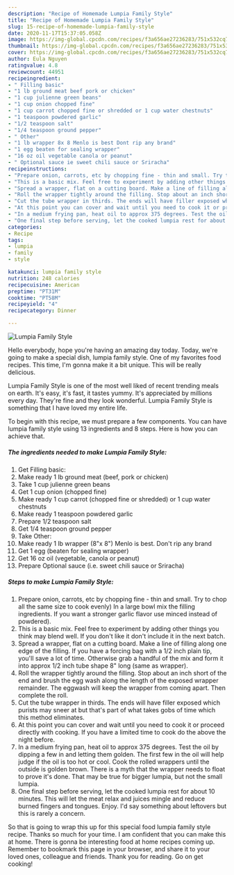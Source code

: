 ```yaml
---
description: "Recipe of Homemade Lumpia Family Style"
title: "Recipe of Homemade Lumpia Family Style"
slug: 15-recipe-of-homemade-lumpia-family-style
date: 2020-11-17T15:37:05.058Z
image: https://img-global.cpcdn.com/recipes/f3a656ae27236283/751x532cq70/lumpia-family-style-recipe-main-photo.jpg
thumbnail: https://img-global.cpcdn.com/recipes/f3a656ae27236283/751x532cq70/lumpia-family-style-recipe-main-photo.jpg
cover: https://img-global.cpcdn.com/recipes/f3a656ae27236283/751x532cq70/lumpia-family-style-recipe-main-photo.jpg
author: Eula Nguyen
ratingvalue: 4.8
reviewcount: 44951
recipeingredient:
- " Filling basic"
- "1 lb ground meat beef pork or chicken"
- "1 cup julienne green beans"
- "1 cup onion chopped fine"
- "1 cup carrot chopped fine or shredded or 1 cup water chestnuts"
- "1 teaspoon powdered garlic"
- "1/2 teaspoon salt"
- "1/4 teaspoon ground pepper"
- " Other"
- "1 lb wrapper 8x 8 Menlo is best Dont rip any brand"
- "1 egg beaten for sealing wrapper"
- "16 oz oil vegetable canola or peanut"
- " Optional sauce ie sweet chili sauce or Sriracha"
recipeinstructions:
- "Prepare onion, carrots, etc by chopping fine - thin and small. Try to chop all the same size to cook evenly) In a large bowl mix the filling ingredients. If you want a stronger garlic flavor use minced instead of powdered)."
- "This is a basic mix. Feel free to experiment by adding other things you think may blend well. If you don&#39;t like it don&#39;t include it in the next batch."
- "Spread a wrapper, flat on a cutting board. Make a line of filling along one edge of the filling. If you have a forcing bag with a 1/2 inch plain tip, you&#39;ll save a lot of time. Otherwise grab a handful of the mix and form it into approx 1/2 inch tube shape 8&#34; long (same as wrapper)."
- "Roll the wrapper tightly around the filling. Stop about an inch short of the end and brush the egg wash along the length of the exposed wrapper remainder. The eggwash will keep the wrapper from coming apart. Then complete the roll."
- "Cut the tube wrapper in thirds. The ends will have filler exposed which purists may sneer at but that&#39;s part of what takes gobs of time which this method eliminates."
- "At this point you can cover and wait until you need to cook it or proceed directly with cooking. If you have a limited time to cook do the above the night before."
- "In a medium frying pan, heat oil to approx 375 degrees. Test the oil by dipping a few in and letting them golden. The first few in the oil will help judge if the oil is too hot or cool. Cook the rolled wrappers until the outside is golden brown. There is a myth that the wrapper needs to float to prove it&#39;s done. That may be true for bigger lumpia, but not the small lumpia."
- "One final step before serving, let the cooked lumpia rest for about 10 minutes. This will let the meat relax and juices mingle and reduce burned fingers and tongues. Enjoy. I&#39;d say something about leftovers but this is rarely a concern."
categories:
- Recipe
tags:
- lumpia
- family
- style

katakunci: lumpia family style 
nutrition: 248 calories
recipecuisine: American
preptime: "PT31M"
cooktime: "PT58M"
recipeyield: "4"
recipecategory: Dinner

---
```



![Lumpia Family Style](https://img-global.cpcdn.com/recipes/f3a656ae27236283/751x532cq70/lumpia-family-style-recipe-main-photo.jpg)

Hello everybody, hope you're having an amazing day today. Today, we're going to make a special dish, lumpia family style. One of my favorites food recipes. This time, I'm gonna make it a bit unique. This will be really delicious.

Lumpia Family Style is one of the most well liked of recent trending meals on earth. It's easy, it's fast, it tastes yummy. It's appreciated by millions every day. They're fine and they look wonderful. Lumpia Family Style is something that I have loved my entire life.




To begin with this recipe, we must prepare a few components. You can have lumpia family style using 13 ingredients and 8 steps. Here is how you can achieve that.

<!--inarticleads1-->

##### The ingredients needed to make Lumpia Family Style:

1. Get  Filling basic:
1. Make ready 1 lb ground meat (beef, pork or chicken)
1. Take 1 cup julienne green beans
1. Get 1 cup onion (chopped fine)
1. Make ready 1 cup carrot (chopped fine or shredded) or 1 cup water chestnuts
1. Make ready 1 teaspoon powdered garlic
1. Prepare 1/2 teaspoon salt
1. Get 1/4 teaspoon ground pepper
1. Take  Other:
1. Make ready 1 lb wrapper (8&#34;x 8&#34;) Menlo is best. Don&#39;t rip any brand
1. Get 1 egg (beaten for sealing wrapper)
1. Get 16 oz oil (vegetable, canola or peanut)
1. Prepare  Optional sauce (i.e. sweet chili sauce or Sriracha)




<!--inarticleads2-->

##### Steps to make Lumpia Family Style:

1. Prepare onion, carrots, etc by chopping fine - thin and small. Try to chop all the same size to cook evenly) In a large bowl mix the filling ingredients. If you want a stronger garlic flavor use minced instead of powdered).
1. This is a basic mix. Feel free to experiment by adding other things you think may blend well. If you don&#39;t like it don&#39;t include it in the next batch.
1. Spread a wrapper, flat on a cutting board. Make a line of filling along one edge of the filling. If you have a forcing bag with a 1/2 inch plain tip, you&#39;ll save a lot of time. Otherwise grab a handful of the mix and form it into approx 1/2 inch tube shape 8&#34; long (same as wrapper).
1. Roll the wrapper tightly around the filling. Stop about an inch short of the end and brush the egg wash along the length of the exposed wrapper remainder. The eggwash will keep the wrapper from coming apart. Then complete the roll.
1. Cut the tube wrapper in thirds. The ends will have filler exposed which purists may sneer at but that&#39;s part of what takes gobs of time which this method eliminates.
1. At this point you can cover and wait until you need to cook it or proceed directly with cooking. If you have a limited time to cook do the above the night before.
1. In a medium frying pan, heat oil to approx 375 degrees. Test the oil by dipping a few in and letting them golden. The first few in the oil will help judge if the oil is too hot or cool. Cook the rolled wrappers until the outside is golden brown. There is a myth that the wrapper needs to float to prove it&#39;s done. That may be true for bigger lumpia, but not the small lumpia.
1. One final step before serving, let the cooked lumpia rest for about 10 minutes. This will let the meat relax and juices mingle and reduce burned fingers and tongues. Enjoy. I&#39;d say something about leftovers but this is rarely a concern.




So that is going to wrap this up for this special food lumpia family style recipe. Thanks so much for your time. I am confident that you can make this at home. There is gonna be interesting food at home recipes coming up. Remember to bookmark this page in your browser, and share it to your loved ones, colleague and friends. Thank you for reading. Go on get cooking!
